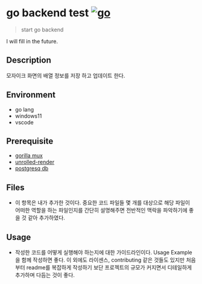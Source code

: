 # go backend test [![go](https://miro.medium.com/max/700/1*Ifpd_HtDiK9u6h68SZgNuA.png)](https://go.dev/)

> start go backend

I will fill in the future.

## Description
모자이크 화면의 배열 정보를 저장 하고 업데이트 한다.

## Environment
* go lang 
* windows11
* vscode 

## Prerequisite

* [gorilla mux](https://github.com/gorilla/mux)
* [unrolled-render](https://https://github.com/unrolled/render)
* [postgresq db](https://https://github.com/lib/pq)


## Files
* 이 항목은 내가 추가한 것이다. 중요한 코드 파일들 몇 개를 대상으로 해당 파일이 어떠한 역할을 하는 파일인지를 간단히 설명해주면 전반적인 맥락을 파악하기에 좋을 것 같아 추가하였다.
## Usage
* 작성한 코드를 어떻게 실행해야 하는지에 대한 가이드라인이다. Usage Example을 함께 작성하면 좋다.
이 외에도 라이센스, contributing 같은 것들도 있지만 처음부터 readme를 복잡하게 작성하기 보단 프로젝트의 규모가 커지면서 디테일하게 추가하며 다듬는 것이 좋다.
